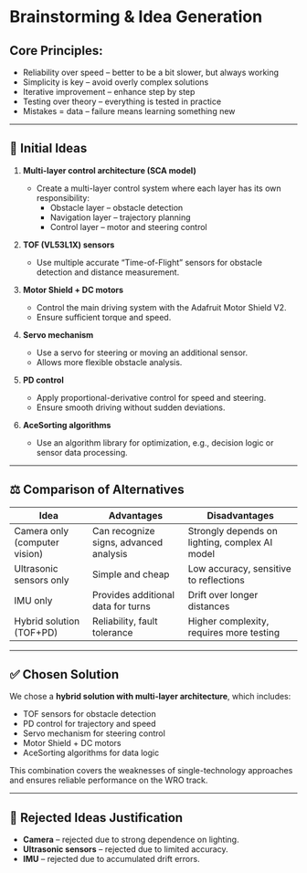 # Brainstorming & Idea Generation

## Core Principles: 
- Reliability over speed – better to be a bit slower, but always working 
- Simplicity is key – avoid overly complex solutions 
- Iterative improvement – enhance step by step 
-	Testing over theory – everything is tested in practice 
-	Mistakes = data – failure means learning something new

---	
## 🧠 Initial Ideas

1. **Multi-layer control architecture (SCA model)**
   - Create a multi-layer control system where each layer has its own responsibility:
     - Obstacle layer – obstacle detection  
     - Navigation layer – trajectory planning  
     - Control layer – motor and steering control  

2. **TOF (VL53L1X) sensors**
   - Use multiple accurate “Time-of-Flight” sensors for obstacle detection and distance measurement.  

3. **Motor Shield + DC motors**
   - Control the main driving system with the Adafruit Motor Shield V2.  
   - Ensure sufficient torque and speed.  

4. **Servo mechanism**
   - Use a servo for steering or moving an additional sensor.  
   - Allows more flexible obstacle analysis.  

5. **PD control**
   - Apply proportional-derivative control for speed and steering.  
   - Ensure smooth driving without sudden deviations.  

6. **AceSorting algorithms**
   - Use an algorithm library for optimization, e.g., decision logic or sensor data processing.  

---

## ⚖️ Comparison of Alternatives

| Idea | Advantages | Disadvantages |
|------|------------|---------------|
| Camera only (computer vision) | Can recognize signs, advanced analysis | Strongly depends on lighting, complex AI model |
| Ultrasonic sensors only | Simple and cheap | Low accuracy, sensitive to reflections |
| IMU only | Provides additional data for turns | Drift over longer distances |
| Hybrid solution (TOF+PD) | Reliability, fault tolerance | Higher complexity, requires more testing |

---

## ✅ Chosen Solution

We chose a **hybrid solution with multi-layer architecture**, which includes:  

- TOF sensors for obstacle detection  
- PD control for trajectory and speed  
- Servo mechanism for steering control  
- Motor Shield + DC motors  
- AceSorting algorithms for data logic  

This combination covers the weaknesses of single-technology approaches and ensures reliable performance on the WRO track.  

---

## 🔄 Rejected Ideas Justification

- **Camera** – rejected due to strong dependence on lighting.  
- **Ultrasonic sensors** – rejected due to limited accuracy.  
- **IMU** – rejected due to accumulated drift errors.  
